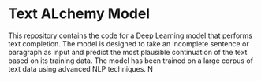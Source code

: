 # Text ALchemy Model

This repository contains the code for a Deep Learning model that performs text completion. The model is designed to take an incomplete sentence or paragraph as input and predict the most plausible continuation of the text based on its training data. The model has been trained on a large corpus of text data using advanced NLP techniques. N


